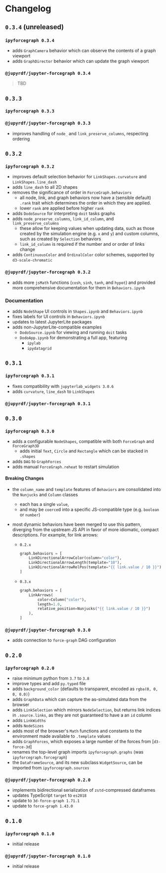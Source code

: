 # Changelog

## `0.3.4` (unreleased)

### `ipyforcegraph 0.3.4`

- adds `GraphCamera` behavior which can observe the contents of a graph viewport
- adds `GraphDirector` behavior which can update the graph viewport

### `@jupyrdf/jupyter-forcegraph 0.3.4`

> TBD

## `0.3.3`

### `ipyforcegraph 0.3.3`

### `@jupyrdf/jupyter-forcegraph 0.3.3`

- improves handling of `node_` and `link_preserve_columns`, respecting ordering

## `0.3.2`

### `ipyforcegraph 0.3.2`

- improves default selection behavior for `LinkShapes.curvature` and
  `LinkShapes.line_dash`
- adds `line_dash` to all 2D shapes
- removes the significance of order in `ForceGraph.behaviors`
  - all node, link, and graph behaviors now have a (sensible default) `.rank` trait
    which determines the order in which they are applied.
  - lower `rank` are applied before higher `rank`
- adds `DodoSource` for interpreting `doit` tasks graphs
- adds `node_preserve_columns`, `link_id_column`, and `link_preserve_columns`
  - these allow for keeping values when updating data, such as those created by the
    simulation engine (e.g. `x` and `y`) and custom columns, such as created by
    `Selection` behaviors
  - `link_id_column` is required if the number and or order of links change
- adds `ContinuousColor` and `OrdinalColor` color schemes, supported by
  `d3-scale-chromatic`

### `@jupyrdf/jupyter-forcegraph 0.3.2`

- adds more `jsMath` functions (`cosh`, `sinh`, `tanh`, and `hypot`) and provided more
  comprehensive documentation for them in `Behaviors.ipynb`

### Documentation

- adds `NodeShape` UI controls in `Shapes.ipynb` and `Behaviors.ipynb`
- fixes labels for UI controls in `Behaviors.ipynb`
- updates to latest JupyterLite packages
- adds non-JupyterLite-compatible examples
  - `DodoSource.ipynb` for viewing and running `doit` tasks
  - `DodoApp.ipynb` for demonstrating a full app, featuring
    - `ipylab`
    - `ipydatagrid`

## `0.3.1`

### `ipyforcegraph 0.3.1`

- fixes compatibility with `jupyterlab_widgets 3.0.6`
- adds `curvature`, `line_dash` to `LinkShapes`

### `@jupyrdf/jupyter-forcegraph 0.3.1`

## `0.3.0`

### `ipyforcegraph 0.3.0`

- adds a configurable `NodeShapes`, compatible with both `ForceGraph` and `ForceGraph3D`
  - adds initial `Text`, `Circle` and `Rectangle` which can be stacked in `.shapes`
- adds `DAG` to `GraphForces`
- adds manual `ForceGraph.reheat` to restart simulation

#### Breaking Changes

- the `column_name` and `template` features of `Behaviors` are consolidated into the
  `Nunjucks` and `Column` classes
  - each has a single `value`,
  - and may be `coerce`d into a specific JS-compatible type (e.g. `boolean` or `number`)
- most dynamic behaviors have been merged to use this pattern, diverging from the
  upstream JS API in favor of more idiomatic, compact descriptions. For example, for
  link arrows:

  - `0.2.x`
    ```py
    graph.behaviors = [
        LinkDirectionalArrowColor(column="color"),
        LinkDirectionalArrowLength(template="10"),
        LinkDirectionalArrowRelPos(template="{{ link.value / 10 }}"),
    ]
    ```
  - `0.3.x`
    ```py
    graph.behaviors = [
        LinkArrows(
            color=Column("color"),
            length=1.0,
            relative_position=Nunjucks("{{ link.value / 10 }}")
        ),
    ]
    ```

### `@jupyrdf/jupyter-forcegraph 0.3.0`

- adds connection to `force-graph` DAG configuration

## `0.2.0`

### `ipyforcegraph 0.2.0`

- raise minimum python from `3.7` to `3.8`
- improve types and add `py.typed` file
- adds `background_color` (defaults to transparent, encoded as `rgba(0, 0, 0, 0.0)`)
- adds `GraphData` which can capture the as-simulated data from the browser
- adds `LinkSelection` which mirrors `NodeSelection`, but returns link indices in
  `.source.links`, as they are not guaranteed to have a an `id` column
- adds `LinkWidths`
- adds `NodeSizes`
- adds most of the browser's `Math` functions and constants to the environment made
  available to `.template` values
- adds `GraphForces`, which exposes a large number of the forces from [`d3-force-3d`]
- renames the top-level graph imports `ipyforcegraph.graphs` (was
  `ipyforcegraph.forcegraph`)
- the `DataFrameSource`, and its new subclass `WidgetSource`, can be imported from
  `ipyforcegraph.sources`

[d3-force-3d]: https://github.com/vasturiano/d3-force-3d

### `@jupyrdf/jupyter-forcegraph 0.2.0`

- implements bidirectional serialization of `zstd`-compressed dataframes
- updates TypeScript `target` to `es2018`
- update to `3d-force-graph 1.71.1`
- update to `force-graph 1.43.0`

## `0.1.0`

### `ipyforcegraph 0.1.0`

- initial release

### `@jupyrdf/jupyter-forcegraph 0.1.0`

- initial release
